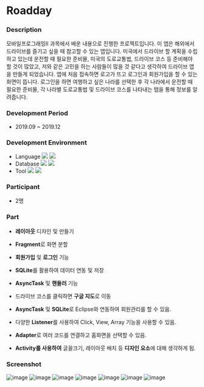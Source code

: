 # Roadday

### Description
모바일프로그래밍II 과목에서 배운 내용으로 진행한 프로젝트입니다. 이 앱은 해외에서 드라이브를 즐기고 싶을 때 참고할 수 있는 앱입니다. 미국에서 드라이브 할 계획을 수립하고 있는데 운전할 때 필요한 준비물, 미국의 도로교통법, 드라이브 코스 등 준비해야 할 것이 많았고, 저와 같은 고민을 하는 사람들이 많을 것 같다고 생각하여 드라이브 앱을 만들게 되었습니다. 앱에 처음 접속하면 로고가 뜨고 로그인과 회원가입을 할 수 있는 화면이 뜹니다. 로그인을 하면 여행하고 싶은 나라를 선택한 후 각 나라에서 운전할 때 필요한 준비물, 각 나라별 도로교통법 및 드라이브 코스를 나타내는 탭을 통해 정보를 알려줍니다. 

### Development Period
- 2019.09 ~ 2019.12

### Development Environment
- Language 
<img src="https://img.shields.io/badge/Java-007396?style=flat-square&logo=Java&logoColor=white"/></a>
<img src="https://img.shields.io/badge/JSP-3766AB?style=flat-square&logo=JSP&logoColor=white"/></a>
- Database 
<img src="https://img.shields.io/badge/MySQL-4479A1?style=flat-square&logo=MySQL&logoColor=white"/></a>
<img src="https://img.shields.io/badge/SQLite-003B57?style=flat-square&logo=SQLite&logoColor=white"/></a>
- Tool 
<img src="https://img.shields.io/badge/Android Studio-3DDC84?style=flat-square&logo=Android Studio&logoColor=white"/></a>
<img src="https://img.shields.io/badge/Eclipse IDE-2C2255?style=flat-square&logo=Eclipse IDE&logoColor=white"/></a>

### Participant
- 2명

### Part
- **레이아웃** 디자인 및 만들기
- **Fragment**로 화면 분할
- **회원가입** 및 **로그인** 기능
- **SQLite**를 활용하여 데이터 연동 및 저장
- **AsyncTask** 및 **핸들러** 기능
- 드라이브 코스를 클릭하면 **구글 지도**로 이동

- **AsyncTask** 및 **SQLite**로 Eclipse와 연동하여 회원관리를 할 수 있음.
- 다양한 **Listener**를 사용하여 Click, View, Array 기능을 사용할 수 있음.
- **Adapter**로 여러 코드를 연결하고 홈화면을 선택할 수 있음.
- **Activity를 사용하여** 글꼴크기, 레이아웃 배치 등 **디자인 요소**에 대해 생각하게 됨.

### Screenshot
![image](https://user-images.githubusercontent.com/86348868/148526157-0dd91283-24e3-4908-ba98-c8d0bd609550.png)
![image](https://user-images.githubusercontent.com/86348868/148526178-8bb9e5bd-7b5b-4d7a-ab5e-124786b6ac68.png)
![image](https://user-images.githubusercontent.com/86348868/148526195-70ed1731-1195-418b-9bd1-499be8fb3af1.png)
![image](https://user-images.githubusercontent.com/86348868/148526213-5b9ba502-53a0-4dce-a511-668b48e4a7cd.png)
![image](https://user-images.githubusercontent.com/86348868/148526232-4a52d048-2000-449f-8dbf-c7d8fcfdb2e1.png)
![image](https://user-images.githubusercontent.com/86348868/148526246-eb6b8c4f-9575-4217-ae0f-1ec0554487dd.png)
![image](https://user-images.githubusercontent.com/86348868/148526268-43f36d8a-01a6-48f8-a5e8-e9c034e97fea.png)


